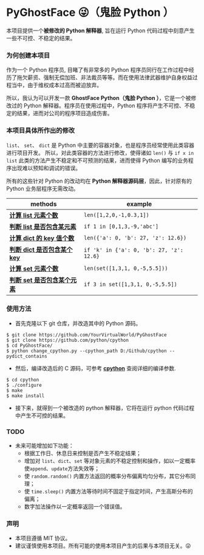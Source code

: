 # PyGhostFace 😜（鬼脸 Python ）

本项目提供一个**被修改的 Python 解释器**, 旨在运行 Python 代码过程中刻意产生一些不可控、不稳定的结果。


### 为何创建本项目

作为一个 Python 程序员, 目睹了有非常多的 Python 程序员同行在工作过程中经历了拖欠薪资、强制无偿加班、非法裁员等等。而在使用法律武器维护自身权益过程当中，由于维权成本过高而被迫放弃。

所以，我认为可以开发一款 **GhostFace Python（鬼脸 Python ）**，它是一个被修改过的 Python 解释器。程序员在使用过程中，Python 程序将产生不可控、不稳定的结果，进而对公司的程序项目造成伤害。


### 本项目具体所作出的修改

`list`、 `set`、 `dict` 是 Python 中主要的容器对象，也是程序员经常使用此类容器进行项目开发。
所以，对此类容器的方法进行修改，使得诸如 `len()` 与 `if x in list` 此类的方法产生不稳定和不可预测的结果，进而使得 Python 编写的业务程序出现难以预知和调试的错误。

所有的这些针对 Python 的改动均在 **Python 解释器源码层**，因此，针对原有的 Python 业务层程序无需改动。

| methods | example |
|---------|---------|
| [**计算 list 元素个数**](../../blob/main/pyghostface/replacement_description.md#user-content-1-computing-the-length-of-list) | `len([1,2,0,-1,0.3,1])` |
| [**判断 list 是否包含某元素**](../../blob/main/pyghostface/replacement_description.md#user-content-2-judging-if-a-list-object-contains-the-specified-item) | `if 1 in [0,1,3,-9,'abc']` |
| [**计算 dict 的 key 值个数**](../../blob/main/pyghostface/replacement_description.md#user-content-3-computing-the-length-of-a-dict-object) | `len({'a': 0, 'b': 27, 'z': 12.6})` |
| [**判断 dict 是否包含某个 key**](../../blob/main/pyghostface/replacement_description.md#user-content-4-judging-if-a-dict-object-contains-the-specified-key) | `if 'k' in {'a': 0, 'b': 27, 'z': 12.6}` |
| [**计算 set 元素个数**](../../blob/main/pyghostface/replacement_description.md#user-content-5-computing-the-length-of-a-set-object) | `len(set([1,3,1, 0,-5,5.5]))` |
| [**判断 set 是否包含某个元素**](../../blob/main/pyghostface/replacement_description.md#user-content-6-judging-if-a-set-object-contains-the-specified-item) | `if 3 in set([1,3,1, 0,-5,5.5])` |


### 使用方法

- 首先克隆以下 git 仓库，并改造其中的 Python 源码。
```
$ git clone https://github.com/YourVirtualWorld/PyGhostFace
$ git clone https://github.com/python/cpython
$ cd PyGhostFace/
$ python change_cpython.py --cpython_path D:/Github/cpython --pydict_contains
```

- 然后，编译改造后的 C 源码，可参考 [**cpython**](https://github.com/python/cpython) 查阅详细的编译参数.
```
$ cd cpython
$ ./configure
$ make
$ make install
```

- 接下来，就得到一个被改造的 python 解释器，它将在运行 python 代码过程中产生不可控的结果。


### TODO

- 未来可能增加如下功能：
    - 根据工作日、休息日来控制是否产生不稳定结果；
    - 增加对 `list`、`dict`、`set` 等对象元素的不稳定控制和操作，如以一定概率使`append`、`update`方法失效等；
    - 使 `random.random()` 内置方法返回的概率分布偏离均匀分布，其它分布同理；
    - 使 `time.sleep()` 内置方法等待时间不固定于指定时间，产生高斯分布的偏离；
    - 数字加法操作以一定概率返回一个错误值。


### 声明

- 本项目遵循 MIT 协议。
- 建议谨慎使用本项目。所有可能的使用本项目产生的后果与本项目无关。😜
